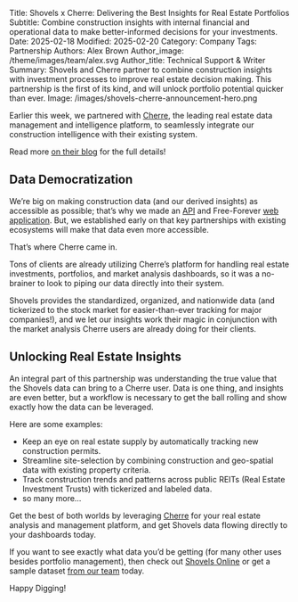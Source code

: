 Title: Shovels x Cherre: Delivering the Best Insights for Real Estate Portfolios
Subtitle: Combine construction insights with internal financial and operational data to make better-informed decisions for your investments. 
Date: 2025-02-18
Modified: 2025-02-20
Category: Company
Tags: Partnership
Authors: Alex Brown
Author_image: /theme/images/team/alex.svg
Author_title: Technical Support & Writer
Summary: Shovels and Cherre partner to combine construction insights with investment processes to improve real estate decision making. This partnership is the first of its kind, and will unlock portfolio potential quicker than ever. 
Image: /images/shovels-cherre-announcement-hero.png

Earlier this week, we partnered with [Cherre](https://cherre.com/), the leading real estate data management and intelligence platform, to seamlessly integrate our construction intelligence with their existing system. 

Read more [on their blog](https://blog.cherre.com/2025/02/15/cherre-shovels-partnership-site-selection-portfolio-analysis) for the full details!

## Data Democratization

We’re big on making construction data (and our derived insights) as accessible as possible; that’s why we made an [API](https://docs.shovels.ai/api-reference) and Free-Forever [web application](https://app.shovels.ai). But, we established early on that key partnerships with existing ecosystems will make that data even more accessible. 

That’s where Cherre came in.

Tons of clients are already utilizing Cherre’s platform for handling real estate investments, portfolios, and market analysis dashboards, so it was a no-brainer to look to piping our data directly into their system. 

Shovels provides the standardized, organized, and nationwide data (and tickerized to the stock market for easier-than-ever tracking for major companies!), and we let our insights work their magic in conjunction with the market analysis Cherre users are already doing for their clients.

## Unlocking Real Estate Insights

An integral part of this partnership was understanding the true value that the Shovels data can bring to a Cherre user. Data is one thing, and insights are even better, but a workflow is necessary to get the ball rolling and show exactly how the data can be leveraged. 

Here are some examples:

- Keep an eye on real estate supply by automatically tracking new construction permits.
- Streamline site-selection by combining construction and geo-spatial data with existing property criteria.
- Track construction trends and patterns across public REITs (Real Estate Investment Trusts) with tickerized and labeled data.
- so many more…

Get the best of both worlds by leveraging [Cherre](https://cherre.com/solutions/asset-management/) for your real estate analysis and management platform, and get Shovels data flowing directly to your dashboards today. 

If you want to see exactly what data you’d be getting (for many other uses besides portfolio management), then check out [Shovels Online](https://app.shovels.ai) or get a sample dataset [from our team](mailto:sales@shovels.ai) today. 

Happy Digging!

